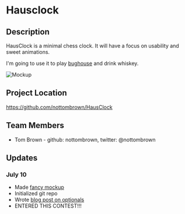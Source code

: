 # Hausclock

## Description

HausClock is a minimal chess clock. It will have a focus on usability and sweet animations.

I'm going to use it to play [bughouse](http://en.wikipedia.org/wiki/Bughouse_chess) and drink whiskey.

![Mockup](https://d13yacurqjgara.cloudfront.net/users/26051/screenshots/1633998/mockup.png)

## Project Location

https://github.com/nottombrown/HausClock

## Team Members

- Tom Brown - github: nottombrown, twitter: @nottombrown

## Updates

### July 10

- Made [fancy mockup](https://dribbble.com/shots/1633998-Chess-Clock?list=users&offset=0)
- Initialized git repo
- Wrote [blog post on optionals](http://www.nottombrown.com/blog/2014/07/12/swift-for-rubyists-optionals/)
- ENTERED THIS CONTEST!!!
